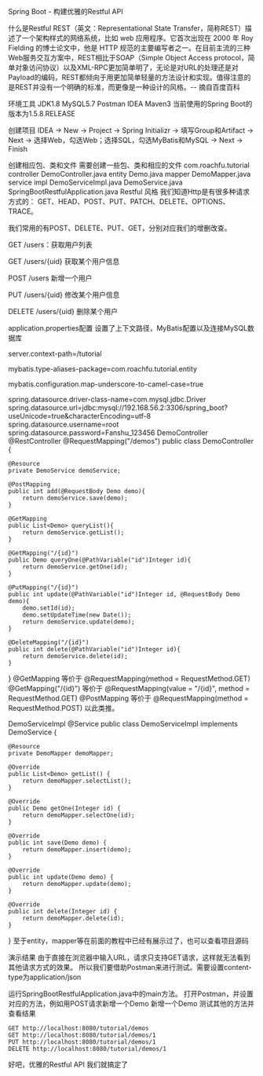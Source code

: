 Spring Boot - 构建优雅的Restful API

什么是Restful
REST（英文：Representational State Transfer，简称REST）描述了一个架构样式的网络系统，比如 web 应用程序。它首次出现在 2000 年 Roy Fielding 的博士论文中，他是 HTTP 规范的主要编写者之一。在目前主流的三种Web服务交互方案中，REST相比于SOAP（Simple Object Access protocol，简单对象访问协议）以及XML-RPC更加简单明了，无论是对URL的处理还是对Payload的编码，REST都倾向于用更加简单轻量的方法设计和实现。值得注意的是REST并没有一个明确的标准，而更像是一种设计的风格。-- 摘自百度百科

环境工具
JDK1.8
MySQL5.7
Postman
IDEA
Maven3
当前使用的Spring Boot的版本为1.5.8.RELEASE

创建项目
IDEA -> New -> Project -> Spring Initializr -> 填写Group和Artifact -> Next -> 选择Web，勾选Web；选择SQL，勾选MyBatis和MySQL -> Next -> Finish

创建相应包、类和文件
需要创建一些包、类和相应的文件
com.roachfu.tutorial
    controller
        DemoController.java
    entity
        Demo.java
    mapper
        DemoMapper.java
    service
        impl
            DemoServiceImpl.java
        DemoService.java
    SpringBootRestfulApplication.java
Restful 风格
我们知道Http是有很多种请求方式的：
GET、HEAD、POST、PUT、PATCH、DELETE、OPTIONS、TRACE。

我们常用的有POST、DELETE、PUT、GET，分别对应我们的增删改查。

GET /users：获取用户列表

GET /users/{uid} 获取某个用户信息

POST /users 新增一个用户

PUT /users/{uid} 修改某个用户信息

DELETE /users/{uid} 删除某个用户



application.properties配置
设置了上下文路径，MyBatis配置以及连接MySQL数据库

server.context-path=/tutorial

mybatis.type-aliases-package=com.roachfu.tutorial.entity

mybatis.configuration.map-underscore-to-camel-case=true

spring.datasource.driver-class-name=com.mysql.jdbc.Driver
spring.datasource.url=jdbc:mysql://192.168.56.2:3306/spring_boot?useUnicode=true&characterEncoding=utf-8
spring.datasource.username=root
spring.datasource.password=Fanshu_123456
DemoController
@RestController
@RequestMapping("/demos")
public class DemoController {

    @Resource
    private DemoService demoService;

    @PostMapping
    public int add(@RequestBody Demo demo){
        return demoService.save(demo);
    }

    @GetMapping
    public List<Demo> queryList(){
        return demoService.getList();
    }

    @GetMapping("/{id}")
    public Demo queryOne(@PathVariable("id")Integer id){
        return demoService.getOne(id);
    }

    @PutMapping("/{id}")
    public int update(@PathVariable("id")Integer id, @RequestBody Demo demo){
        demo.setId(id);
        demo.setUpdateTime(new Date());
        return demoService.update(demo);
    }

    @DeleteMapping("/{id}")
    public int delete(@PathVariable("id")Integer id){
        return demoService.delete(id);
    }
}
@GetMapping 等价于 @RequestMapping(method = RequestMethod.GET)
@GetMapping("/{id}") 等价于 @RequestMapping(value = "/{id}", method = RequestMethod.GET)
@PostMapping 等价于 @RequestMapping(method = RequestMethod.POST)
以此类推。

DemoServiceImpl
@Service
public class DemoServiceImpl implements DemoService {

    @Resource
    private DemoMapper demoMapper;

    @Override
    public List<Demo> getList() {
        return demoMapper.selectList();
    }

    @Override
    public Demo getOne(Integer id) {
        return demoMapper.selectOne(id);
    }

    @Override
    public int save(Demo demo) {
        return demoMapper.insert(demo);
    }

    @Override
    public int update(Demo demo) {
        return demoMapper.update(demo);
    }

    @Override
    public int delete(Integer id) {
        return demoMapper.delete(id);
    }
}
至于entity，mapper等在前面的教程中已经有展示过了，也可以查看项目源码

演示结果
由于直接在浏览器中输入URL，请求只支持GET请求，这样就无法看到其他请求方式的效果。
所以我们要借助Postman来进行测试。需要设置content-type为application/json

运行SpringBootRestfulApplication.java中的main方法。
打开Postman，并设置对应的方法，例如用POST请求新增一个Demo
新增一个Demo
测试其他的方法并查看结果
```
GET http://localhost:8080/tutorial/demos
GET http://localhost:8080/tutorial/demos/1
PUT http://localhost:8080/tutorial/demos/1
DELETE http://localhost:8080/tutorial/demos/1
```
好吧，优雅的Restful API 我们就搞定了

